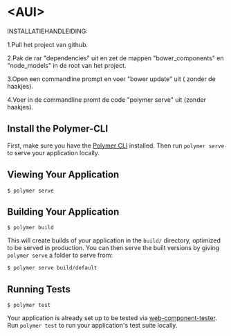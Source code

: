 # \<AUI\>

INSTALLATIEHANDLEIDING:

1.Pull het project van github.

2.Pak de rar "dependencies" uit en zet de mappen "bower_components" en "node_models" in de root van het project.

3.Open een commandline prompt en voer "bower update" uit ( zonder de haakjes).

4.Voer in de commandline promt de code "polymer serve" uit (zonder haakjes).


## Install the Polymer-CLI

First, make sure you have the [Polymer CLI](https://www.npmjs.com/package/polymer-cli) installed. Then run `polymer serve` to serve your application locally.

## Viewing Your Application

```
$ polymer serve
```

## Building Your Application

```
$ polymer build
```

This will create builds of your application in the `build/` directory, optimized to be served in production. You can then serve the built versions by giving `polymer serve` a folder to serve from:

```
$ polymer serve build/default
```

## Running Tests

```
$ polymer test
```

Your application is already set up to be tested via [web-component-tester](https://github.com/Polymer/web-component-tester). Run `polymer test` to run your application's test suite locally.

